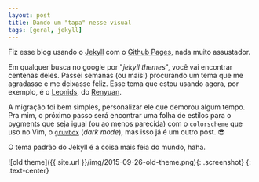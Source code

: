 ```yaml
---
layout: post
title: Dando um "tapa" nesse visual
tags: [geral, jekyll]
---
```

Fiz esse blog usando o [Jekyll][1] com o [Github Pages][2], nada muito assustador.

Em qualquer busca no google por "*jekyll themes*", você vai encontrar centenas deles.
Passei semanas (ou mais!) procurando um tema que me agradasse e me deixasse feliz. Esse tema que estou usando agora, por exemplo, é o [Leonids][3], do [Renyuan][4].

A migração foi bem simples, personalizar ele que demorou algum tempo.
Pra mim, o próximo passo será encontrar uma folha de estilos para o pygments que seja igual (ou ao menos parecida) com o `colorscheme` que uso no Vim, o [`gruvbox`][5] (*dark mode*), mas isso já é um outro post. :sunglasses:

O tema padrão do Jekyll é a coisa mais feia do mundo, haha.

![old theme]({{ site.url }}/img/2015-09-26-old-theme.png){: .screenshot}
{: .text-center}

[1]: http://jekyllrb.com
[2]: http://pages.github.com
[3]: https://github.com/renyuanz/leonids
[4]: https://github.com/renyuanz
[5]: https://github.com/morhetz/gruvbox
